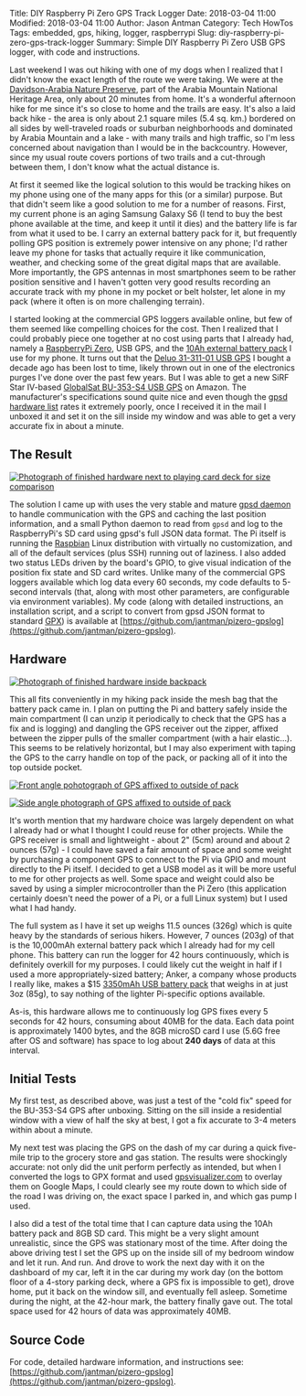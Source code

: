 Title: DIY Raspberry Pi Zero GPS Track Logger
Date: 2018-03-04 11:00
Modified: 2018-03-04 11:00
Author: Jason Antman
Category: Tech HowTos
Tags: embedded, gps, hiking, logger, raspberrypi
Slug: diy-raspberry-pi-zero-gps-track-logger
Summary: Simple DIY Raspberry Pi Zero USB GPS logger, with code and instructions.

Last weekend I was out hiking with one of my dogs when I realized that I didn't know the exact length of the route we were taking. We were at the [Davidson-Arabia Nature Preserve](http://arabiaalliance.org/explore/plan-your-visit/visit-davidson-arabia-nature-preserve/), part of the Arabia Mountain National Heritage Area, only about 20 minutes from home. It's a wonderful afternoon hike for me since it's so close to home and the trails are easy. It's also a laid back hike - the area is only about 2.1 square miles (5.4 sq. km.) bordered on all sides by well-traveled roads or suburban neighborhoods and dominated by Arabia Mountain and a lake - with many trails and high traffic, so I'm less concerned about navigation than I would be in the backcountry. However, since my usual route covers portions of two trails and a cut-through between them, I don't know what the actual distance is.

At first it seemed like the logical solution to this would be tracking hikes on my phone using one of the many apps for this (or a similar) purpose. But that didn't seem like a good solution to me for a number of reasons. First, my current phone is an aging Samsung Galaxy S6 (I tend to buy the best phone available at the time, and keep it until it dies) and the battery life is far from what it used to be. I carry an external battery pack for it, but frequently polling GPS position is extremely power intensive on any phone; I'd rather leave my phone for tasks that actually require it  like communication, weather, and checking some of the great digital maps that are available. More importantly, the GPS antennas in most smartphones seem to be rather position sensitive and I haven't gotten very good results recording an accurate track with my phone in my pocket or belt holster, let alone in my pack (where it often is on more challenging terrain).

I started looking at the commercial GPS loggers available online, but few of them seemed like compelling choices for the cost. Then I realized that I could probably piece one together at no cost using parts that I already had, namely a [RaspberryPi Zero](https://www.raspberrypi.org/products/raspberry-pi-zero/), USB GPS, and the [10Ah external battery pack](https://www.amazon.com/gp/product/B01JIYWUBA/) I use for my phone. It turns out that the [Deluo 31-311-01 USB GPS](https://www.amazon.com/gp/product/B000FPILZG/) I bought a decade ago has been lost to time, likely thrown out in one of the electronics purges I've done over the past few years. But I was able to get a new SiRF Star IV-based [GlobalSat BU-353-S4 USB GPS](https://www.amazon.com/gp/product/B008200LHW/) on Amazon. The manufacturer's specifications sound quite nice and even though the [gpsd hardware list](http://www.catb.org/gpsd/hardware.html) rates it extremely poorly, once I received it in the mail I unboxed it and set it on the sill inside my window and was able to get a very accurate fix in about a minute.

## The Result

[![Photograph of finished hardware next to playing card deck for size comparison](/GFX/pizero_gpslogger_1_sm.jpg)](/GFX/pizero_gpslogger_1.jpg)

The solution I came up with uses the very stable and mature [gpsd daemon](http://www.catb.org/gpsd/) to handle communication with the GPS and caching the last position information, and a small Python daemon to read from ``gpsd`` and log to the RaspberryPi's SD card using gpsd's full JSON data format. The Pi itself is running the [Raspbian](https://www.raspbian.org/) Linux distribution with virtually no customization, and all of the default services (plus SSH) running out of laziness. I also added two status LEDs driven by the board's GPIO, to give visual indication of the position fix state and SD card writes. Unlike many of the commercial GPS loggers available which log data every 60 seconds, my code defaults to 5-second intervals (that, along with most other parameters, are configurable via environment variables). My code (along with detailed instructions, an installation script, and a script to convert from gpsd JSON format to standard [GPX](https://en.wikipedia.org/wiki/GPS_Exchange_Format)) is available at [https://github.com/jantman/pizero-gpslog](https://github.com/jantman/pizero-gpslog).

## Hardware

[![Photograph of finished hardware inside backpack](/GFX/pizero_gpslogger_2_sm.jpg)](/GFX/pizero_gpslogger_2.jpg)

This all fits conveniently in my hiking pack inside the mesh bag that the battery pack came in. I plan on putting the Pi and battery safely inside the main compartment (I can unzip it periodically to check that the GPS has a fix and is logging) and dangling the GPS receiver out the zipper, affixed between the zipper pulls of the smaller compartment (with a hair elastic...). This seems to be relatively horizontal, but I may also experiment with taping the GPS to the carry handle on top of the pack, or packing all of it into the top outside pocket.

[![Front angle pohotograph of GPS affixed to outside of pack](/GFX/pizero_gpslogger_3_sm.jpg)](/GFX/pizero_gpslogger_3.jpg)

[![Side angle photograph of GPS affixed to outside of pack](/GFX/pizero_gpslogger_4_sm.jpg)](/GFX/pizero_gpslogger_4.jpg)

It's worth mention that my hardware choice was largely dependent on what I already had or what I thought I could reuse for other projects. While the GPS receiver is small and lightweight - about 2" (5cm) around and about 2 ounces (57g) - I could have saved a fair amount of space and some weight by purchasing a component GPS to connect to the Pi via GPIO and mount directly to the Pi itself. I decided to get a USB model as it will be more useful to me for other projects as well. Some space and weight could also be saved by using a simpler microcontroller than the Pi Zero (this application certainly doesn't need the power of a Pi, or a full Linux system) but I used what I had handy.

The full system as I have it set up weighs 11.5 ounces (326g) which is quite heavy by the standards of serious hikers. However, 7 ounces (203g) of that is the 10,000mAh external battery pack which I already had for my cell phone. This battery can run the logger for 42 hours continuously, which is definitely overkill for my purposes. I could likely cut the weight in half if I used a more appropriately-sized battery; Anker, a company whose products I really like, makes a $15 [3350mAh USB battery pack](https://www.amazon.com/dp/B005X1Y7I2) that weighs in at just 3oz (85g), to say nothing of the lighter Pi-specific options available.

As-is, this hardware allows me to continuously log GPS fixes every 5 seconds for 42 hours, consuming about 40MB for the data. Each data point is approximately 1400 bytes, and the 8GB microSD card I use (5.6G free after OS and software) has space to log about __240 days__ of data at this interval.

## Initial Tests

My first test, as described above, was just a test of the "cold fix" speed for the BU-353-S4 GPS after unboxing. Sitting on the sill inside a residential window with a view of half the sky at best, I got a fix accurate to 3-4 meters within about a minute.

My next test was placing the GPS on the dash of my car during a quick five-mile trip to the grocery store and gas station. The results were shockingly accurate: not only did the unit perform perfectly as intended, but when I converted the logs to GPX format and used [gpsvisualizer.com](http://www.gpsvisualizer.com/) to overlay them on Google Maps, I could clearly see my route down to which side of the road I was driving on, the exact space I parked in, and which gas pump I used.

I also did a test of the total time that I can capture data using the 10Ah battery pack and 8GB SD card. This might be a very slight amount unrealistic, since the GPS was stationary most of the time. After doing the above driving test I set the GPS up on the inside sill of my bedroom window and let it run. And run. And drove to work the next day with it on the dashboard of my car, left it in the car during my work day (on the bottom floor of a 4-story parking deck, where a GPS fix is impossible to get), drove home, put it back on the window sill, and eventually fell asleep. Sometime during the night, at the 42-hour mark, the battery finally gave out. The total space used for 42 hours of data was approximately 40MB.

## Source Code

For code, detailed hardware information, and instructions see: [https://github.com/jantman/pizero-gpslog](https://github.com/jantman/pizero-gpslog).
